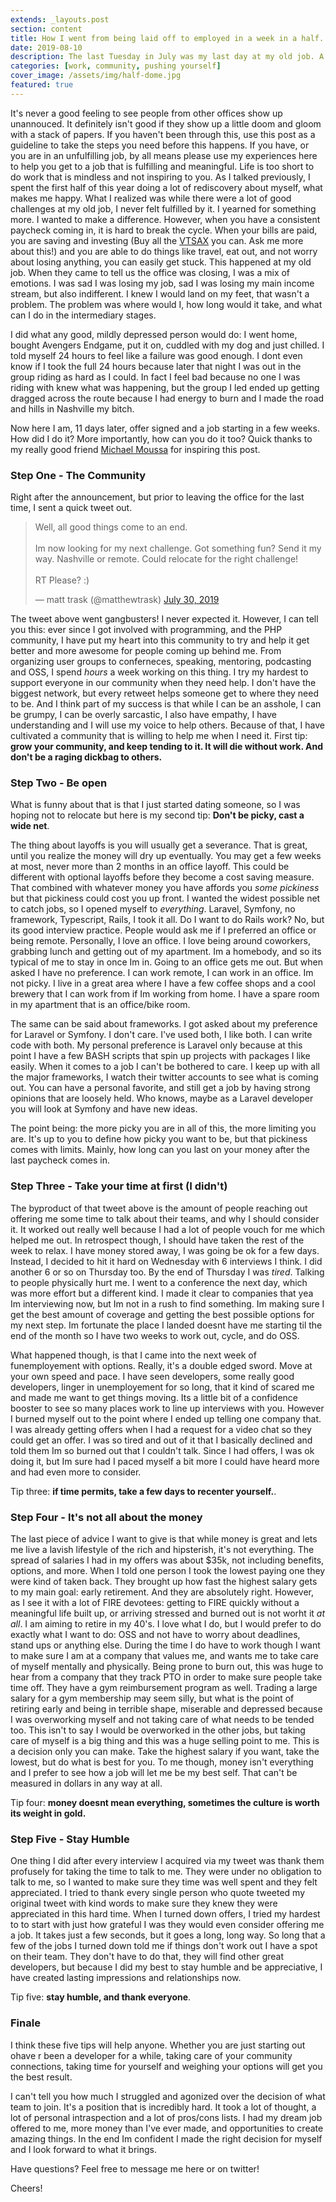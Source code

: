 ```yaml
---
extends: _layouts.post
section: content
title: How I went from being laid off to employed in a week in a half.
date: 2019-08-10
description: The last Tuesday in July was my last day at my old job. A week and a half later, days full of interviews, I ended up with a job.
categories: [work, community, pushing yourself]
cover_image: /assets/img/half-dome.jpg
featured: true
---
```


It's never a good feeling to see people from other offices show up unannouced. It definitely isn't good if they show up a little doom and gloom with a stack of papers. If you haven't been through this, use this post as a guideline to take the steps you need before this happens. If you have, or you are in an unfulfilling job, by all means please use my experiences here to help you get to a job that is fulfilling and meaningful. Life is too short to do work that is mindless and not inspiring to you. As I talked previously, I spent the first half of this year doing a lot of rediscovery about myself, what makes me happy. What I realized was while there were a lot of good challenges at my old job, I never felt fulfilled by it. I yearned for something more. I wanted to make a difference. However, when you have a consistent paycheck coming in, it is hard to break the cycle. When your bills are paid, you are saving and investing (Buy all the [VTSAX](https://investor.vanguard.com/mutual-funds/profile/vtsax) you can. Ask me more about this!) and you are able to do things like travel, eat out, and not worry about losing anything, you can easily get stuck. This happened at my old job. When they came to tell us the office was closing, I was a mix of emotions. I was sad I was losing my job, sad I was losing my main income stream, but also indifferent. I knew I would land on my feet, that wasn't a problem. The problem was where would I, how long would it take, and what can I do in the intermediary stages. 

I did what any good, mildly depressed person would do: I went home, bought Avengers Endgame, put it on, cuddled with my dog and just chilled. I told myself 24 hours to feel like a failure was good enough. I dont even know if I took the full 24 hours because later that night I was out in the group riding as hard as I could. In fact I feel bad because no one I was riding with knew what was happening, but the group I led ended up getting dragged across the route because I had energy to burn and I made the road and hills in Nashville my bitch. 

Now here I am, 11 days later, offer signed and a job starting in a few weeks. How did I do it? More importantly, how can you do it too? Quick thanks to my really good friend [Michael Moussa](https://twitter.com/michaelmoussa) for inspiring this post.

### Step One - The Community

Right after the announcement, but prior to leaving the office for the last time, I sent a quick tweet out. 

<blockquote class="twitter-tweet"><p lang="en" dir="ltr">Well, all good things come to an end. <br><br>Im now looking for my next challenge. Got something fun? Send it my way. Nashville or remote. Could relocate for the right challenge! <br><br>RT Please? :)</p>&mdash; matt trask (@matthewtrask) <a href="https://twitter.com/matthewtrask/status/1156221503576444928?ref_src=twsrc%5Etfw">July 30, 2019</a></blockquote>


The tweet above went gangbusters! I never expected it. However, I can tell you this: ever since I got involved with programming, and the PHP community, I have put my heart into this community to try and help it get better and more awesome for people coming up behind me. From organizing user groups to conferneces, speaking, mentoring, podcasting and OSS, I spend *hours* a week working on this thing. I try my hardest to support everyone in our community when they need help. I don't have the biggest network, but every retweet helps someone get to where they need to be. And I think part of my success is that while I can be an asshole, I can be grumpy, I can be overly sarcastic, I also have empathy, I have understanding and I will use my voice to help others. Because of that, I have cultivated a community that is willing to help me when I need it. First tip: **grow your community, and keep tending to it. It will die without work. And don't be a raging dickbag to others.**


### Step Two - Be open

What is funny about that is that I just started dating someone, so I was hoping not to relocate but here is my second tip: **Don't be picky, cast a wide net**. 

The thing about layoffs is you will usually get a severance. That is great, until you realize the money will dry up eventually. You may get a few weeks at most, never more than 2 months in an office layoff. This could be different with optional layoffs before they become a cost saving measure. That combined with whatever money you have affords you *some pickiness* but that pickiness could cost you up front. I wanted the widest possible net to catch jobs, so I opened myself to *everything*. Laravel, Symfony, no framework, Typescript, Rails, I took it all. Do I want to do Rails work? No, but its good interview practice. People would ask me if I preferred an office or being remote. Personally, I love an office. I love being around coworkers, grabbing lunch and getting out of my apartment. Im a homebody, and so its typical of me to stay in once Im in. Going to an office gets me out. But when asked I have no preference. I can work remote, I can work in an office. Im not picky. I live in a great area where I have a few coffee shops and a cool brewery that I can work from if Im working from home. I have a spare room in my apartment that is an office/bike room. 

The same can be said about frameworks. I got asked about my preference for Laravel or Symfony. I don't care. I've used both, I like both. I can write code with both. My personal preference is Laravel only because at this point I have a few BASH scripts that spin up projects with packages I like easily. When it comes to a job I can't be bothered to care. I keep up with all the major frameworks, I watch their twitter accounts to see what is coming out. You can have a personal favorite, and still get a job by having strong opinions that are loosely held. Who knows, maybe as a Laravel developer you will look at Symfony and have new ideas. 

The point being: the more picky you are in all of this, the more limiting you are. It's up to you to define how picky you want to be, but that pickiness comes with limits. Mainly, how long can you last on your money after the last paycheck comes in.

### Step Three - Take your time at first (I didn't)

The byproduct of that tweet above is the amount of people reaching out offering me some time to talk about their teams, and why I should consider it. It worked out really well because I had a lot of people vouch for me which helped me out. In retrospect though, I should have taken the rest of the week to relax. I have money stored away, I was going be ok for a few days. Instead, I decided to hit it hard on Wednesday with 6 interviews I think. I did another 6 or so on Thursday too. By the end of Thursday I was _tired_. Talking to people physically hurt me. I went to a conference the next day, which was more effort but a different kind. I made it clear to companies that yea Im interviewing now, but Im not in a rush to find something. Im making sure I get the best amount of coverage and getting the best possible options for my next step. Im fortunate the place I landed doesnt have me starting til the end of the month so I have two weeks to work out, cycle, and do OSS.

What happened though, is that I came into the next week of funemployement with options. Really, it's a double edged sword. Move at your own speed and pace. I have seen developers, some really good developers, linger in unemployement for so long, that it kind of scared me and made me want to get things moving. Its a little bit of a confidence booster to see so many places work to line up interviews with you. However I burned myself out to the point where I ended up telling one company that. I was already getting offers when I had a request for a video chat so they could get an offer. I was so tired and out of it that I basically declined and told them Im so burned out that I couldn't talk. Since I had offers, I was ok doing it, but Im sure had I paced myself a bit more I could have heard more and had even more to consider. 

Tip three: **if time permits, take a few days to recenter yourself.**.

### Step Four - It's not all about the money

The last piece of advice I want to give is that while money is great and lets me live a lavish lifestyle of the rich and hipsterish, it's not everything. The spread of salaries I had in my offers was about $35k, not including benefits, options, and more. When I told one person I took the lowest paying one they were kind of taken back. They brought up how fast the highest salary gets to my main goal: early retirement. And they are absolutely right. However, as I see it with a lot of FIRE devotees: getting to FIRE quickly without a meaningful life built up, or arriving stressed and burned out is not worht it _at all_. I am aiming to retire in my 40's. I love what I do, but I would prefer to do exactly what I want to do: OSS and not have to worry about deadlines, stand ups or anything else. During the time I do have to work though I want to make sure I am at a company that values me, and wants me to take care of myself mentally and physically. Being prone to burn out, this was huge to hear from a company that they track PTO in order to make sure people take time off. They have a gym reimbursement program as well. Trading a large salary for a gym membership may seem silly, but what is the point of retiring early and being in terrible shape, miserable and depressed because I was overworking myself and not taking care of what needs to be tended too. This isn't to say I would be overworked in the other jobs, but taking care of myself is a big thing and this was a huge selling point to me. This is a decision only you can make. Take the highest salary if you want, take the lowest, but do what is best for you. To me though, money isn't everything and I prefer to see how a job will let me be my best self. That can't be measured in dollars in any way at all. 

Tip four: **money doesnt mean everything, sometimes the culture is worth its weight in gold.**

### Step Five - Stay Humble 

One thing I did after every interview I acquired via my tweet was thank them profusely for taking the time to talk to me. They were under no obligation to talk to me, so I wanted to make sure they time was well spent and they felt appreciated. I tried to thank every single person who quote tweeted my original tweet with kind words to make sure they knew they were appreciated in this hard time. When I turned down offers, I tried my hardest to to start with just how grateful I was they would even consider offering me a job. It takes just a few seconds, but it goes a long, long way. So long that a few of the jobs I turned down told me if things don't work out I have a spot on their team. They don't have to do that, they will find other great developers, but because I did my best to stay humble and be appreciative, I have created lasting impressions and relationships now. 

Tip five: **stay humble, and thank everyone**.

### Finale

I think these five tips will help anyone. Whether you are just starting out ohave r been a developer for a while, taking care of your community connections, taking time for yourself and weighing your options will get you the best result. 

I can't tell you how much I struggled and agonized over the decision of what team to join. It's a position that is incredibly hard. It took a lot of thought, a lot of personal intraspection and a lot of pros/cons lists. I had my dream job offered to me, more money than I've ever made, and opportunities to create amazing things. In the end Im confident I made the right decision for myself and I look forward to what it brings. 

Have questions? Feel free to message me here or on twitter!

Cheers!
